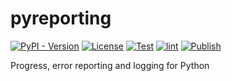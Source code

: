 # pyreporting
[![PyPI - Version](https://img.shields.io/pypi/v/pyreporting)](https://pypi.org/project/pyreporting/)
[![License](https://img.shields.io/github/license/CodeChoreography/pyreporting)](https://github.com/CodeChoreography/pyreporting/blob/main/LICENSE)
[![Test](https://github.com/CodeChoreography/pyreporting/actions/workflows/test.yml/badge.svg)](https://github.com/CodeChoreography/pyreporting/actions/workflows/test.yml)
[![lint](https://github.com/CodeChoreography/pyreporting/actions/workflows/lint.yml/badge.svg)](https://github.com/CodeChoreography/pyreporting/actions/workflows/lint.yml)
[![Publish](https://github.com/CodeChoreography/pyreporting/actions/workflows/publish.yml/badge.svg)](https://github.com/CodeChoreography/pyreporting/actions/workflows/publish.yml)

Progress, error reporting and logging for Python
